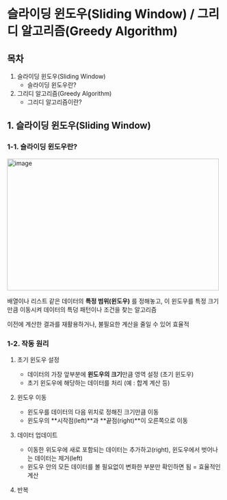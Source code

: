 # 슬라이딩 윈도우(Sliding Window) / 그리디 알고리즘(Greedy Algorithm)

## 목차
1. 슬라이딩 윈도우(Sliding Window)
   - 슬라이딩 윈도우란?
2. 그리디 알고리즘(Greedy Algorithm)
   - 그리디 알고리즘이란?

## 1. 슬라이딩 윈도우(Sliding Window)

### 1-1. 슬라이딩 윈도우란?

<img width="495" height="308" alt="image" src="https://github.com/user-attachments/assets/c6f718e7-447b-4ad9-bc7d-590e7f0749c8" />

배열이나 리스트 같은 데이터의 **특정 범위(윈도우)** 를 정해놓고, 이 윈도우를 특정 크기만큼 이동시켜 데이터의 특덩 패턴이나 조건을 찾는 알고리즘

이전에 계산한 결과를 재활용하거나, 불필요한 계산을 줄일 수 있어 효율적

### 1-2. 작동 원리

1. 초기 윈도우 설정
   - 데이터의 가장 앞부분에 **윈도우의 크기**만큼 영역 설정 (초기 윈도우)
   - 초기 윈도우에 해당하는 데이터를 처리 (예 : 합계 계산 등)

2. 윈도우 이동
   - 윈도우를 데이터의 다음 위치로 정해진 크기만큼 이동
   - 윈도우의 **시작점(left)**과 **끝점(right)**이 오른쪽으로 이동
  
3. 데이터 업데이트
   - 이동한 위도우에 새로 포함되는 데이터는 추가하고(right), 윈도우에서 벗어나는 데이터는 제거(left)
   - 윈도우 안의 모든 데이터를 볼 필요없이 변화한 부분만 확인하면 됨 = 효율적인 계산
  
4. 반복
